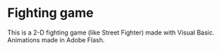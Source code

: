 # Fighting game

This is a 2-D fighting game (like Street Fighter) made with Visual Basic.
Animations made in Adobe Flash.